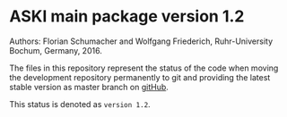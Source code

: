 # ASKI main package version 1.2

Authors: Florian Schumacher and Wolfgang Friederich, Ruhr-University Bochum, Germany, 2016.

The files in this repository represent the status of the code when moving the development repository permanently
to git and providing the latest stable version as master branch on 
[gitHub](https://github.com/seismology-RUB/ASKI/).

This status is denoted as `version 1.2`. 
